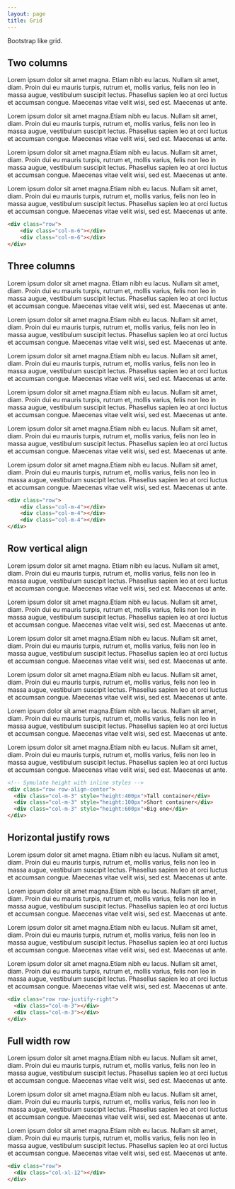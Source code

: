 ```yaml
---
layout: page
title: Grid
---
```


Bootstrap like grid.

## Two columns

<div class="row">
  <div class="col-m-6">
    <p>Lorem ipsum dolor sit amet magna. Etiam nibh eu lacus. Nullam sit amet, diam. Proin dui eu
      mauris turpis,
      rutrum et, mollis varius, felis non leo in massa augue, vestibulum suscipit lectus. Phasellus
      sapien leo
      at
      orci luctus et accumsan congue. Maecenas vitae velit wisi, sed est. Maecenas ut ante.</p>
    <p>Lorem ipsum dolor sit amet magna.Etiam nibh eu lacus. Nullam sit amet, diam. Proin dui eu
      mauris turpis,
      rutrum et, mollis varius, felis non leo in massa augue, vestibulum suscipit lectus. Phasellus
      sapien leo
      at
      orci luctus et accumsan congue. Maecenas vitae velit wisi, sed est. Maecenas ut ante.</p>
  </div>
  <div class="col-m-6">
    <p>Lorem ipsum dolor sit amet magna.Etiam nibh eu lacus. Nullam sit amet, diam. Proin dui eu
      mauris turpis,
      rutrum et, mollis varius, felis non leo in massa augue, vestibulum suscipit lectus. Phasellus
      sapien leo
      at
      orci luctus et accumsan congue. Maecenas vitae velit wisi, sed est. Maecenas ut ante.</p>
    <p>Lorem ipsum dolor sit amet magna.Etiam nibh eu lacus. Nullam sit amet, diam. Proin dui eu
      mauris turpis,
      rutrum et, mollis varius, felis non leo in massa augue, vestibulum suscipit lectus. Phasellus
      sapien leo
      at
      orci luctus et accumsan congue. Maecenas vitae velit wisi, sed est. Maecenas ut ante.</p>
  </div>
</div>

```html
<div class="row">
    <div class="col-m-6"></div>
    <div class="col-m-6"></div>
</div>
```

## Three columns

<div class="row">
  <div class="col-m-4">
    <p>Lorem ipsum dolor sit amet magna. Etiam nibh eu lacus. Nullam sit amet, diam. Proin dui eu
      mauris turpis,
      rutrum et, mollis varius, felis non leo in massa augue, vestibulum suscipit lectus. Phasellus
      sapien leo
      at
      orci luctus et accumsan congue. Maecenas vitae velit wisi, sed est. Maecenas ut ante.</p>
    <p>Lorem ipsum dolor sit amet magna.Etiam nibh eu lacus. Nullam sit amet, diam. Proin dui eu
      mauris turpis,
      rutrum et, mollis varius, felis non leo in massa augue, vestibulum suscipit lectus. Phasellus
      sapien leo
      at
      orci luctus et accumsan congue. Maecenas vitae velit wisi, sed est. Maecenas ut ante.</p>
  </div>
  <div class="col-m-4">
    <p>Lorem ipsum dolor sit amet magna.Etiam nibh eu lacus. Nullam sit amet, diam. Proin dui eu
      mauris turpis,
      rutrum et, mollis varius, felis non leo in massa augue, vestibulum suscipit lectus. Phasellus
      sapien leo
      at
      orci luctus et accumsan congue. Maecenas vitae velit wisi, sed est. Maecenas ut ante.</p>
    <p>Lorem ipsum dolor sit amet magna.Etiam nibh eu lacus. Nullam sit amet, diam. Proin dui eu
      mauris turpis,
      rutrum et, mollis varius, felis non leo in massa augue, vestibulum suscipit lectus. Phasellus
      sapien leo
      at
      orci luctus et accumsan congue. Maecenas vitae velit wisi, sed est. Maecenas ut ante.</p>
  </div>
  <div class="col-m-4">
    <p>Lorem ipsum dolor sit amet magna.Etiam nibh eu lacus. Nullam sit amet, diam. Proin dui eu
      mauris turpis,
      rutrum et, mollis varius, felis non leo in massa augue, vestibulum suscipit lectus. Phasellus
      sapien leo
      at
      orci luctus et accumsan congue. Maecenas vitae velit wisi, sed est. Maecenas ut ante.</p>
    <p>Lorem ipsum dolor sit amet magna.Etiam nibh eu lacus. Nullam sit amet, diam. Proin dui eu
      mauris turpis,
      rutrum et, mollis varius, felis non leo in massa augue, vestibulum suscipit lectus. Phasellus
      sapien leo
      at
      orci luctus et accumsan congue. Maecenas vitae velit wisi, sed est. Maecenas ut ante.</p>
  </div>
</div>

```html
<div class="row">
    <div class="col-m-4"></div>
    <div class="col-m-4"></div>
    <div class="col-m-4"></div>
</div>
```

## Row vertical align

<div class="row row-align-center">
  <div class="col-m-3">
    <p>Lorem ipsum dolor sit amet magna. Etiam nibh eu lacus. Nullam sit amet, diam. Proin dui eu
      mauris turpis,
      rutrum et, mollis varius, felis non leo in massa augue, vestibulum suscipit lectus. Phasellus
      sapien leo
      at
      orci luctus et accumsan congue. Maecenas vitae velit wisi, sed est. Maecenas ut ante.</p>
    <p>Lorem ipsum dolor sit amet magna.Etiam nibh eu lacus. Nullam sit amet, diam. Proin dui eu
      mauris turpis,
      rutrum et, mollis varius, felis non leo in massa augue, vestibulum suscipit lectus. Phasellus
      sapien leo
      at
      orci luctus et accumsan congue. Maecenas vitae velit wisi, sed est. Maecenas ut ante.</p>
  </div>
  <div class="col-m-3">
    <p>Lorem ipsum dolor sit amet magna.Etiam nibh eu lacus. Nullam sit amet, diam. Proin dui eu
      mauris turpis,
      rutrum et, mollis varius, felis non leo in massa augue, vestibulum suscipit lectus. Phasellus
      sapien leo
      at
      orci luctus et accumsan congue. Maecenas vitae velit wisi, sed est. Maecenas ut ante.</p>
  </div>
  <div class="col-m-3">
    <p>Lorem ipsum dolor sit amet magna.Etiam nibh eu lacus. Nullam sit amet, diam. Proin dui eu
      mauris turpis,
      rutrum et, mollis varius, felis non leo in massa augue, vestibulum suscipit lectus. Phasellus
      sapien leo
      at
      orci luctus et accumsan congue. Maecenas vitae velit wisi, sed est. Maecenas ut ante.</p>
  </div>
  <div class="col-m-3">
    <p>Lorem ipsum dolor sit amet magna.Etiam nibh eu lacus. Nullam sit amet, diam. Proin dui eu
      mauris turpis,
      rutrum et, mollis varius, felis non leo in massa augue, vestibulum suscipit lectus. Phasellus
      sapien leo
      at
      orci luctus et accumsan congue. Maecenas vitae velit wisi, sed est. Maecenas ut ante.</p>
    <p>Lorem ipsum dolor sit amet magna.Etiam nibh eu lacus. Nullam sit amet, diam. Proin dui eu
      mauris turpis,
      rutrum et, mollis varius, felis non leo in massa augue, vestibulum suscipit lectus. Phasellus
      sapien leo
      at
      orci luctus et accumsan congue. Maecenas vitae velit wisi, sed est. Maecenas ut ante.</p>
  </div>
</div>

```html
<!-- Symulate height with inline styles -->
<div class="row row-align-center">
  <div class="col-m-3" style="height:400px">Tall container</div>
  <div class="col-m-3" style="height:100px">Short container</div>
  <div class="col-m-3" style="height:600px">Big one</div>
</div>
```

## Horizontal justify rows

<div class="row row-justify-right">
  <div class="col-m-3">
    <p>Lorem ipsum dolor sit amet magna. Etiam nibh eu lacus. Nullam sit amet, diam. Proin dui eu
      mauris turpis,
      rutrum et, mollis varius, felis non leo in massa augue, vestibulum suscipit lectus. Phasellus
      sapien leo
      at
      orci luctus et accumsan congue. Maecenas vitae velit wisi, sed est. Maecenas ut ante.</p>
    <p>Lorem ipsum dolor sit amet magna.Etiam nibh eu lacus. Nullam sit amet, diam. Proin dui eu
      mauris turpis,
      rutrum et, mollis varius, felis non leo in massa augue, vestibulum suscipit lectus. Phasellus
      sapien leo
      at
      orci luctus et accumsan congue. Maecenas vitae velit wisi, sed est. Maecenas ut ante.</p>
  </div>
  <div class="col-m-3">
    <p>Lorem ipsum dolor sit amet magna.Etiam nibh eu lacus. Nullam sit amet, diam. Proin dui eu
      mauris turpis,
      rutrum et, mollis varius, felis non leo in massa augue, vestibulum suscipit lectus. Phasellus
      sapien leo
      at
      orci luctus et accumsan congue. Maecenas vitae velit wisi, sed est. Maecenas ut ante.</p>
    <p>Lorem ipsum dolor sit amet magna.Etiam nibh eu lacus. Nullam sit amet, diam. Proin dui eu
      mauris turpis,
      rutrum et, mollis varius, felis non leo in massa augue, vestibulum suscipit lectus. Phasellus
      sapien leo
      at
      orci luctus et accumsan congue. Maecenas vitae velit wisi, sed est. Maecenas ut ante.</p>
  </div>
</div>

```html
<div class="row row-justify-right">
  <div class="col-m-3"></div>
  <div class="col-m-3"></div>
</div>
```

## Full width row

<div class="row">
  <div class="col-xl-12">
    <p class="truncate">Lorem ipsum dolor sit amet magna.Etiam nibh eu lacus. Nullam sit amet, diam.
      Proin dui eu mauris turpis,
      rutrum et, mollis varius, felis non leo in massa augue, vestibulum suscipit lectus. Phasellus
      sapien leo
      at
      orci luctus et accumsan congue. Maecenas vitae velit wisi, sed est. Maecenas ut ante.</p>
    <p>Lorem ipsum dolor sit amet magna.Etiam nibh eu lacus. Nullam sit amet, diam. Proin dui eu
      mauris turpis,
      rutrum et, mollis varius, felis non leo in massa augue, vestibulum suscipit lectus. Phasellus
      sapien leo
      at
      orci luctus et accumsan congue. Maecenas vitae velit wisi, sed est. Maecenas ut ante.</p>
    <p>Lorem ipsum dolor sit amet magna.Etiam nibh eu lacus. Nullam sit amet, diam. Proin dui eu
      mauris turpis,
      rutrum et, mollis varius, felis non leo in massa augue, vestibulum suscipit lectus. Phasellus
      sapien leo
      at
      orci luctus et accumsan congue. Maecenas vitae velit wisi, sed est. Maecenas ut ante.</p>
  </div>
</div>

```html
<div class="row">
  <div class="col-xl-12"></div>
</div>
```
